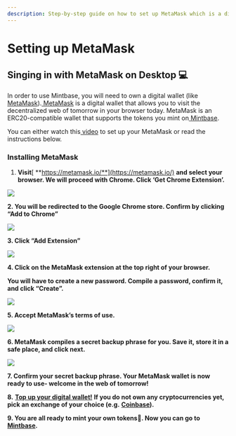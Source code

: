 ```yaml
---
description: Step-by-step guide on how to set up MetaMask which is a digital wallet.
---
```


# Setting up MetaMask

## Singing in with MetaMask on Desktop 💻

In order to use Mintbase, you will need to own a digital wallet \(like[ MetaMask](https://metamask.io/)\).[ MetaMask](https://metamask.io/) is a digital wallet that allows you to visit the decentralized web of tomorrow in your browser today. MetaMask is an ERC20-compatible wallet that supports the tokens you mint on[ Mintbase](https://mintbase.io/).

You can either watch this[ video](https://www.youtube.com/watch?time_continue=2&v=ZIGUC9JAAw8) to set up your MetaMask or read the instructions below.

### **Installing MetaMask**

1. **Visit**[ **https://metamask.io/**](https://metamask.io/) **and select your browser. We will proceed with Chrome. Click ‘Get Chrome Extension’.**

![](https://lh6.googleusercontent.com/gg2zQ_HEWroeuuv9RW8yLPl7Cg3lFNm4eu3qf0RTtoG3gPjMYZHQi3p9bNcRxGdiNnTX8wY2MPgSkbwNivC6uj6zIj2Gt8n_LxyJ2hV17c6uaQ_5gJU5jgLGL3CrmIujYzFvE51d)

**2. You will be redirected to the Google Chrome store. Confirm by clicking “Add to Chrome”**

![](https://lh5.googleusercontent.com/-E_178N81wafwYwg2OKh_eGfbU6p4sAMD9kreijXRSzZz52sYQ-oogrDhuGcq9sj7cQldRVnQlllq0A6GB4KyPfVQk6tA0dWemkYS_ytUrjo9GvmE4W3yZPIpYpfH-NAKA9cpsLs)

**3. Click “Add Extension”**

![](https://lh5.googleusercontent.com/NdVxfp8FYR50DcBA0_QUAdmHXQqIXtCwQE5P83k0JDm9z5Ax2wbq0B7nCaTLZCGbdDOUzJca-2RmYKHT5RsbaVHj9685CvWno4ke4RgqD0_Ac0IqoaSev2d4S5Txi5VsEyV8CS7S)

**4. Click on the MetaMask extension at the top right of your browser.** 

**You will have to create a new password. Compile a password, confirm it, and click “Create”.**  


![](https://lh6.googleusercontent.com/IpZtTGMJwY83S9qJfhAQsH0XLj2tss8cfD20-JLqKYFVlQlq8CFq7Qewxe8xzB0lmF6XBuzlMBmVa0VIQR20OJcrolGDmPH_LRTZZHL8jxaodA5cDxY7rKGNizDaZ7Zw0usqkT-0)

**5. Accept MetaMask’s terms of use.**  


![](https://lh5.googleusercontent.com/5QbEsmCBaCVPSN3FKyBZou3s-IMfkdoWpKrUpXxy_C7q1hjGoIduwFKqH4-NKSVDsLyYzo2gGjzsL5VweSoR6rTeIhUpWf-U2H96XEiRbVuo3Ol9V_lV0MdkcSMLLL0cGviHWYkP)

**6. MetaMask compiles a secret backup phrase for you. Save it, store it in a safe place, and click next.**  


![](https://lh5.googleusercontent.com/Iwp31wENxerBZAFh7q3zC3kpa1HFWWRT-BXISK_LMb8xItT-95oMGzylxrRag6KPSogfHRpcPCJAYJPzRwgH9Nnh7zr0ihnGINeYNieS-q_6dfquoEtmA4APzRlAn8EN4_nLtVyT)

**7. Confirm your secret backup phrase. Your MetaMask wallet is now ready to use- welcome in the web of tomorrow!**   


**8.** [**Top up your digital wallet!**](https://metamask.zendesk.com/hc/en-us/articles/360028141672-How-to-send-deposit-tokens-to-your-MetaMask-Wallet) **If you do not own any cryptocurrencies yet, pick an exchange of your choice \(e.g.** [**Coinbase**](https://www.coinbase.com/signup)**\).**   


**9. You are all ready to mint your own tokens🥳. Now you can go to**[ **Mintbase**](https://mintbase.io/)**.**   



